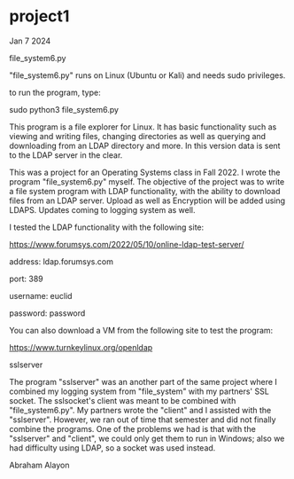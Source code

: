 # project1

Jan 7 2024

file_system6.py

"file_system6.py" runs on Linux (Ubuntu or Kali) and needs sudo privileges.

to run the program, type:      

sudo python3 file_system6.py

This program is a file explorer for Linux.  It has basic functionality such as viewing and writing files, changing directories as well as querying and downloading from an LDAP directory and more.  In this version data is sent to the LDAP server in the clear.

This was a project for an Operating Systems class in Fall 2022.  I wrote the program "file_system6.py" myself. The objective of the project was to write a file system program with LDAP functionality, with the ability to download files from an LDAP server. Upload as well as Encryption will be added using LDAPS. Updates coming to logging system as well.

I tested the LDAP functionality with the following site:  

https://www.forumsys.com/2022/05/10/online-ldap-test-server/

address: ldap.forumsys.com

port: 389

username: euclid

password: password

You can also download a VM from the following site to test the program:

https://www.turnkeylinux.org/openldap


sslserver

The program "sslserver" was an another part of the same project where I combined my logging system from "file_system" with my partners' SSL socket.  The sslsocket's client was meant to be combined with "file_system6.py".  My partners wrote the "client" and I assisted with the "sslserver". However, we ran out of time that semester and did not finally combine the programs.  One of the problems we had is that with the "sslserver" and "client", we could only get them to run in Windows; also we had difficulty using LDAP, so a socket was used instead.

Abraham Alayon
